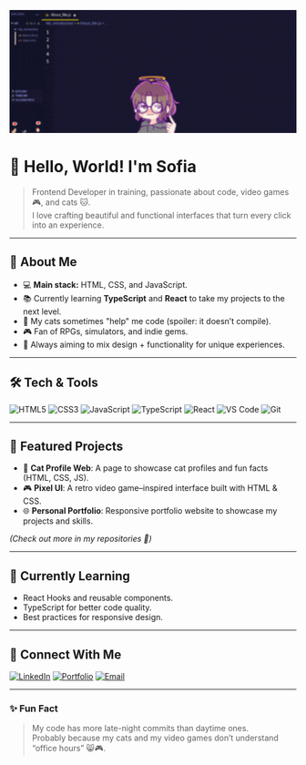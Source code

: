 <p align="center">
  <img src="./inicio_image.gif" alt="Inicio" width="600">
</p>

# 👋 Hello, World! I'm Sofia  

> Frontend Developer in training, passionate about code, video games 🎮, and cats 🐱.  
> I love crafting beautiful and functional interfaces that turn every click into an experience.

---

## 🚀 About Me
- 💻 **Main stack:** HTML, CSS, and JavaScript.
- 📚 Currently learning **TypeScript** and **React** to take my projects to the next level.
- 🐾 My cats sometimes "help" me code (spoiler: it doesn’t compile).
- 🎮 Fan of RPGs, simulators, and indie gems.
- 🎨 Always aiming to mix design + functionality for unique experiences.

---

## 🛠️ Tech & Tools
![HTML5](https://img.shields.io/badge/HTML5-E34F26?style=for-the-badge&logo=html5&logoColor=white)
![CSS3](https://img.shields.io/badge/CSS3-1572B6?style=for-the-badge&logo=css3&logoColor=white)
![JavaScript](https://img.shields.io/badge/JavaScript-ffdd00?style=for-the-badge&logo=javascript&logoColor=000)
![TypeScript](https://img.shields.io/badge/TypeScript-007ACC?style=for-the-badge&logo=typescript&logoColor=white)
![React](https://img.shields.io/badge/React-61DAFB?style=for-the-badge&logo=react&logoColor=000)
![VS Code](https://img.shields.io/badge/VS%20Code-0078d7?style=for-the-badge&logo=visual-studio-code&logoColor=white)
![Git](https://img.shields.io/badge/GIT-E44C30?style=for-the-badge&logo=git&logoColor=white)

---

## 📌 Featured Projects
- 🐾 **Cat Profile Web**: A page to showcase cat profiles and fun facts (HTML, CSS, JS).
- 🎮 **Pixel UI**: A retro video game–inspired interface built with HTML & CSS.
- 🌐 **Personal Portfolio**: Responsive portfolio website to showcase my projects and skills.

*(Check out more in my repositories 👀)*

---

## 🌱 Currently Learning
- React Hooks and reusable components.
- TypeScript for better code quality.
- Best practices for responsive design.

---

## 💌 Connect With Me
[![LinkedIn](https://img.shields.io/badge/LinkedIn-blue?style=for-the-badge&logo=linkedin)](https://linkedin.com/in/yourusername)
[![Portfolio](https://img.shields.io/badge/Portfolio-ff69b4?style=for-the-badge&logo=About.me&logoColor=white)](https://yourwebsite.com)
[![Email](https://img.shields.io/badge/Email-%23D14836?style=for-the-badge&logo=gmail&logoColor=white)](mailto:youremail@gmail.com)

---

### ✨ Fun Fact
> My code has more late-night commits than daytime ones.  
> Probably because my cats and my video games don’t understand “office hours” 😸🎮.
